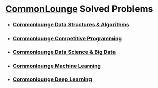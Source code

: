 # [CommonLounge](https://www.commonlounge.com/) Solved Problems

* ### [Commonlounge Data Structures & Algorithms](./AlgDS)

* ### [Commonlounge Competitive Programming](./CompProg)

* ### [Commonlounge Data Science & Big Data](./DSBG)

* ### [Commonlounge Machine Learning](./ML)

* ### [Commonlounge Deep Learning](./DL)
